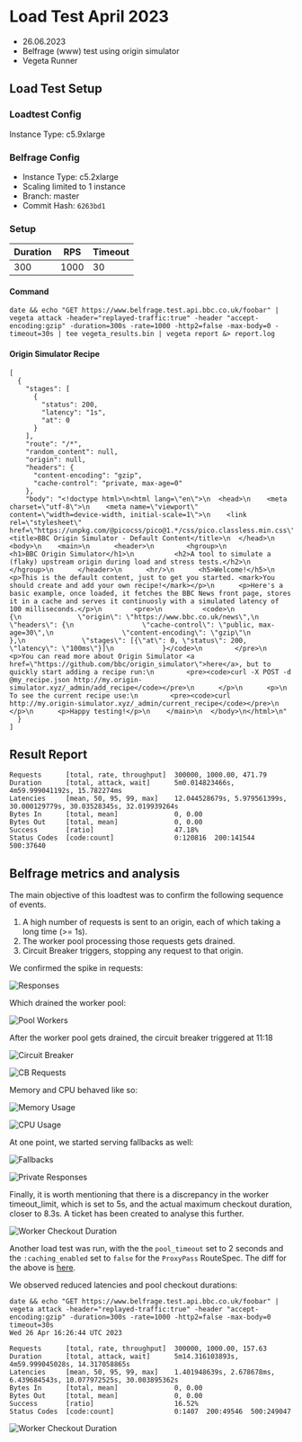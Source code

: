 # Load Test April 2023

- 26.06.2023
- Belfrage (www) test using origin simulator
- Vegeta Runner

## Load Test Setup

### Loadtest Config

Instance Type: c5.9xlarge

### Belfrage Config

- Instance Type: c5.2xlarge
- Scaling limited to 1 instance
- Branch: master 
- Commit Hash: `6263bd1`

### Setup

| Duration | RPS  | Timeout |
|----------|------|---------|
| 300      | 1000 | 30      |

#### Command

```
date && echo "GET https://www.belfrage.test.api.bbc.co.uk/foobar" | vegeta attack -header="replayed-traffic:true" -header "accept-encoding:gzip" -duration=300s -rate=1000 -http2=false -max-body=0 -timeout=30s | tee vegeta_results.bin | vegeta report &> report.log
```

#### Origin Simulator Recipe

```
[
  {
    "stages": [
      {
        "status": 200,
        "latency": "1s",
        "at": 0
      }
    ],
    "route": "/*",
    "random_content": null,
    "origin": null,
    "headers": {
      "content-encoding": "gzip",
      "cache-control": "private, max-age=0"
    },
    "body": "<!doctype html>\n<html lang=\"en\">\n  <head>\n    <meta charset=\"utf-8\">\n    <meta name=\"viewport\" content=\"width=device-width, initial-scale=1\">\n    <link rel=\"stylesheet\" href=\"https://unpkg.com/@picocss/pico@1.*/css/pico.classless.min.css\">\n    <title>BBC Origin Simulator - Default Content</title>\n  </head>\n  <body>\n    <main>\n      <header>\n        <hgroup>\n          <h1>BBC Origin Simulator</h1>\n          <h2>A tool to simulate a (flaky) upstream origin during load and stress tests.</h2>\n        </hgroup>\n      </header>\n      <hr/>\n      <h5>Welcome!</h5>\n      <p>This is the default content, just to get you started. <mark>You should create and add your own recipe!</mark></p>\n      <p>Here's a basic example, once loaded, it fetches the BBC News front page, stores it in a cache and serves it continuosly with a simulated latency of 100 milliseconds.</p>\n        <pre>\n          <code>\n            {\n              \"origin\": \"https://www.bbc.co.uk/news\",\n              \"headers\": {\n                 \"cache-control\": \"public, max-age=30\",\n                 \"content-encoding\": \"gzip\"\n              },\n              \"stages\": [{\"at\": 0, \"status\": 200, \"latency\": \"100ms\"}]\n            }</code>\n        </pre>\n      <p>You can read more about Origin Simulator <a href=\"https://github.com/bbc/origin_simulator\">here</a>, but to quickly start adding a recipe run:\n        <pre><code>curl -X POST -d @my_recipe.json http://my.origin-simulator.xyz/_admin/add_recipe</code></pre>\n      </p>\n      <p>\n        To see the current recipe use:\n        <pre><code>curl http://my.origin-simulator.xyz/_admin/current_recipe</code></pre>\n      </p>\n      <p>Happy testing!</p>\n    </main>\n  </body>\n</html>\n"
  }
]
```

## Result Report
```
Requests      [total, rate, throughput]  300000, 1000.00, 471.79
Duration      [total, attack, wait]      5m0.014823466s, 4m59.999041192s, 15.782274ms
Latencies     [mean, 50, 95, 99, max]    12.044528679s, 5.979561399s, 30.000129779s, 30.03528345s, 32.019939264s
Bytes In      [total, mean]              0, 0.00
Bytes Out     [total, mean]              0, 0.00
Success       [ratio]                    47.18%
Status Codes  [code:count]               0:120816  200:141544  500:37640
```

## Belfrage metrics and analysis

The main objective of this loadtest was to confirm the following sequence of events.

1. A high number of requests is sent to an origin, each of which taking a long time (>= 1s).
2. The worker pool processing those requests gets drained.
3. Circuit Breaker triggers, stopping any request to that origin.

We confirmed the spike in requests:

![Responses](./img/2023-04-26/BelfrageResponsesAll.png)


Which drained the worker pool:

![Pool Workers](./img/2023-04-26/PoolWorkers.png)

After the worker pool gets drained, the circuit breaker triggered at 11:18

![Circuit Breaker](./img/2023-04-26/CircuitBreaker.png)

![CB Requests](./img/2023-04-26/CircuitBreakerRequests.png)

Memory and CPU behaved like so:

![Memory Usage](./img/2023-04-26/MemoryUsage.png)

![CPU Usage](./img/2023-04-26/CPUUsage.png)

At one point, we started serving fallbacks as well:

![Fallbacks](./img/2023-04-26/BelfrageResponsesFallbacks.png)

![Private Responses](./img/2023-04-26/BelfrageResponsesPrivate.png)

Finally, it is worth mentioning that there is a discrepancy in the worker timeout_limit, which is set to 5s, and the actual maximum checkout duration, closer to 8.3s. A ticket has been created to analyse this further.

![Worker Checkout Duration](./img/2023-04-26/WorkerCheckoutDuration.png)

Another load test was run, with the the `pool_timeout` set to 2 seconds and the `:caching_enabled` set to `false` for the `ProxyPass` RouteSpec.
The diff for the above is [here](https://github.com/bbc/belfrage/compare/6263bd1db...3cde7422f).

We observed reduced latencies and pool checkout durations:
```
date && echo "GET https://www.belfrage.test.api.bbc.co.uk/foobar" | vegeta attack -header="replayed-traffic:true" -header "accept-encoding:gzip" -duration=300s -rate=1000 -http2=false -max-body=0 timeout=30s
Wed 26 Apr 16:26:44 UTC 2023

Requests      [total, rate, throughput]  300000, 1000.00, 157.63
Duration      [total, attack, wait]      5m14.316103893s, 4m59.999045028s, 14.317058865s
Latencies     [mean, 50, 95, 99, max]    1.401948639s, 2.678678ms, 6.439684543s, 10.077972525s, 30.003895362s
Bytes In      [total, mean]              0, 0.00
Bytes Out     [total, mean]              0, 0.00
Success       [ratio]                    16.52%
Status Codes  [code:count]               0:1407  200:49546  500:249047
```

![Worker Checkout Duration](./img/2023-04-26/FinchCheckoutMetrics.png)
